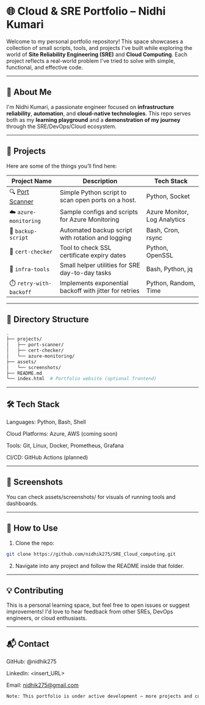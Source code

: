 # 🌐 Cloud & SRE Portfolio – Nidhi Kumari

Welcome to my personal portfolio repository! This space showcases a collection of small scripts, tools, and projects I've built while exploring the world of **Site Reliability Engineering (SRE)** and **Cloud Computing**. Each project reflects a real-world problem I've tried to solve with simple, functional, and effective code.

---

## 🧠 About Me

I'm Nidhi Kumari, a passionate engineer focused on **infrastructure reliability**, **automation**, and **cloud-native technologies**. This repo serves both as my **learning playground** and a **demonstration of my journey** through the SRE/DevOps/Cloud ecosystem.

---

## 🚀 Projects

Here are some of the things you’ll find here:

| Project Name        | Description                                         | Tech Stack              |
|---------------------|-----------------------------------------------------|--------------------------|
| 🔍 [Port Scanner](port_scanner/script/port_scanner_v2.py)  | Simple Python script to scan open ports on a host. | Python, Socket           |
| ☁️ `azure-monitoring`| Sample configs and scripts for Azure Monitoring    | Azure Monitor, Log Analytics |
| 🔄 `backup-script`  | Automated backup script with rotation and logging  | Bash, Cron, rsync        |
| 🔐 `cert-checker`   | Tool to check SSL certificate expiry dates         | Python, OpenSSL          |
| 🧰 `infra-tools`    | Small helper utilities for SRE day-to-day tasks    | Bash, Python, jq         |
|⏱️ `retry-with-backoff`| Implements exponential backoff with jitter for retries | Python, Random, Time |


---

## 📁 Directory Structure

  ```bash
  .
  ├── projects/
  │   ├── port-scanner/
  │   ├── cert-checker/
  │   └── azure-monitoring/
  ├── assets/
  │   └── screenshots/
  ├── README.md
  └── index.html  # Portfolio website (optional frontend)
```
---

## 🛠️ Tech Stack

Languages: Python, Bash, Shell

Cloud Platforms: Azure, AWS (coming soon)

Tools: Git, Linux, Docker, Prometheus, Grafana

CI/CD: GitHub Actions (planned)

---

## 📸 Screenshots

You can check assets/screenshots/ for visuals of running tools and dashboards.

---

## 🔧 How to Use

1. Clone the repo:

```bash
git clone https://github.com/nidhik275/SRE_Cloud_computing.git
```
2. Navigate into any project and follow the README inside that folder.

---

## 💡 Contributing

This is a personal learning space, but feel free to open issues or suggest improvements! I'd love to hear feedback from other SREs, DevOps engineers, or cloud enthusiasts.

---

## 📬 Contact

GitHub: @nidhik275

LinkedIn: <insert_URL>

Email: nidhik275@gmail.com

```bash
Note: This portfolio is under active development — more projects and content will be added regularly!
```
